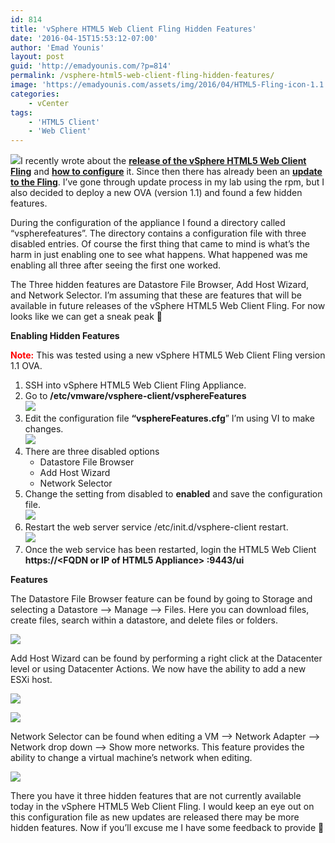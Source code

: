 ```yaml
---
id: 814
title: 'vSphere HTML5 Web Client Fling Hidden Features'
date: '2016-04-15T15:53:12-07:00'
author: 'Emad Younis'
layout: post
guid: 'http://emadyounis.com/?p=814'
permalink: /vsphere-html5-web-client-fling-hidden-features/
image: 'https://emadyounis.com/assets/img/2016/04/HTML5-Fling-icon-1.1.png'
categories:
    - vCenter
tags:
    - 'HTML5 Client'
    - 'Web Client'
---
```


![](https://emadyounis.com/assets/img/2016/04/HTML5-Fling-icon-1.1.png?resize=166%2C166)I recently wrote about the <span style="color: #3366ff;">**[release of the vSphere HTML5 Web Client Fling](http://emadyounis.com/vcenter/new-fling-vsphere-html5-web-client/)**</span> and <span style="color: #3366ff;">**[how to configure](http://blogs.vmware.com/vsphere/2016/03/vsphere-html5-web-client-fling-getting-started.html)** </span>it. Since then there has already been an **<span style="color: #3366ff;">[update to the Fling](https://labs.vmware.com/flings/vsphere-html5-web-client)</span>**. I’ve gone through update process in my lab using the rpm, but I also decided to deploy a new OVA (version 1.1) and found a few hidden features.

During the configuration of the appliance I found a directory called “vspherefeatures”. The directory contains a configuration file with three disabled entries. Of course the first thing that came to mind is what’s the harm in just enabling one to see what happens. What happened was me enabling all three after seeing the first one worked.

The Three hidden features are Datastore File Browser, Add Host Wizard, and Network Selector. I’m assuming that these are features that will be available in future releases of the vSphere HTML5 Web Client Fling. For now looks like we can get a sneak peak 🙂

**Enabling Hidden Features**

<span style="color: #ff0000;">**Note:**</span> This was tested using a new vSphere HTML5 Web Client Fling version 1.1 OVA.

1. SSH into vSphere HTML5 Web Client Fling Appliance.
2. Go to **/etc/vmware/vsphere-client/vsphereFeatures**  
    [![](https://emadyounis.com/assets/img/2016/04/vSphere-HTML5-Client-Hidden-Features-1.png?resize=1000%2C126)](https://emadyounis.com/assets/img/2016/04/vSphere-HTML5-Client-Hidden-Features-1.png)
3. Edit the configuration file **“vsphereFeatures.cfg**” I’m using VI to make changes.  
    [![](https://emadyounis.com/assets/img/2016/04/vSphere-HTML5-Client-Hidden-Features-2.png?resize=1003%2C175)](https://emadyounis.com/assets/img/2016/04/vSphere-HTML5-Client-Hidden-Features-2.png)
4. There are three disabled options 
    - Datastore File Browser
    - Add Host Wizard
    - Network Selector
5. Change the setting from disabled to **enabled** and save the configuration file.  
    [![](https://emadyounis.com/assets/img/2016/04/vSphere-HTML5-Client-Hidden-Features-3.png?resize=1003%2C178)](https://emadyounis.com/assets/img/2016/04/vSphere-HTML5-Client-Hidden-Features-3.png)
6. Restart the web server service /etc/init.d/vsphere-client restart.  
    [![](https://emadyounis.com/assets/img/2016/04/vSphere-HTML5-Client-Hidden-Features-4.png?resize=999%2C146)](https://emadyounis.com/assets/img/2016/04/vSphere-HTML5-Client-Hidden-Features-4.png)
7. Once the web service has been restarted, login the HTML5 Web Client **https://&lt;FQDN or IP of HTML5 Appliance&gt; :9443/ui**

**Features**

The Datastore File Browser feature can be found by going to Storage and selecting a Datastore –&gt; Manage –&gt; Files. Here you can download files, create files, search within a datastore, and delete files or folders.

[![](https://emadyounis.com/assets/img/2016/04/vSphere-HTML5-Client-Hidden-Features-5.png?resize=1271%2C562)](https://emadyounis.com/assets/img/2016/04/vSphere-HTML5-Client-Hidden-Features-5.png)

Add Host Wizard can be found by performing a right click at the Datacenter level or using Datacenter Actions. We now have the ability to add a new ESXi host.

[![](https://emadyounis.com/assets/img/2016/04/vSphere-HTML5-Client-Hidden-Features-6.png?resize=1271%2C403)](https://emadyounis.com/assets/img/2016/04/vSphere-HTML5-Client-Hidden-Features-6.png)

[![](https://emadyounis.com/assets/img/2016/04/vSphere-HTML5-Client-Hidden-Features-7.png?resize=869%2C558)](https://emadyounis.com/assets/img/2016/04/vSphere-HTML5-Client-Hidden-Features-7.png)

Network Selector can be found when editing a VM –&gt; Network Adapter –&gt; Network drop down –&gt; Show more networks. This feature provides the ability to change a virtual machine’s network when editing.

[![](https://emadyounis.com/assets/img/2016/04/vSphere-HTML5-Client-Hidden-Features-8.png?resize=1271%2C704)](https://emadyounis.com/assets/img/2016/04/vSphere-HTML5-Client-Hidden-Features-8.png)

There you have it three hidden features that are not currently available today in the vSphere HTML5 Web Client Fling. I would keep an eye out on this configuration file as new updates are released there may be more hidden features. Now if you’ll excuse me I have some feedback to provide 🙂
